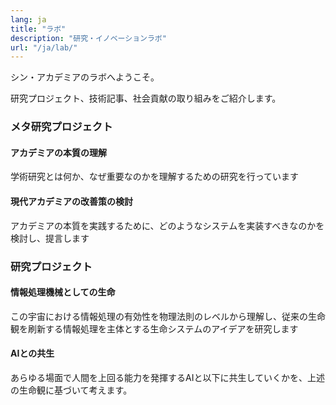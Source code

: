 ```yaml
---
lang: ja
title: "ラボ"
description: "研究・イノベーションラボ"
url: "/ja/lab/"
---
```


シン・アカデミアのラボへようこそ。

研究プロジェクト、技術記事、社会貢献の取り組みをご紹介します。

### メタ研究プロジェクト

#### アカデミアの本質の理解

学術研究とは何か、なぜ重要なのかを理解するための研究を行っています

#### 現代アカデミアの改善策の検討

アカデミアの本質を実践するために、どのようなシステムを実装すべきなのかを検討し、提言します

### 研究プロジェクト

#### 情報処理機械としての生命

この宇宙における情報処理の有効性を物理法則のレベルから理解し、従来の生命観を刷新する情報処理を主体とする生命システムのアイデアを研究します

#### AIとの共生

あらゆる場面で人間を上回る能力を発揮するAIと以下に共生していくかを、上述の生命観に基づいて考えます。